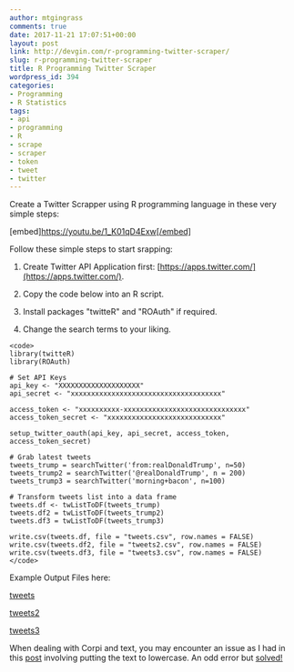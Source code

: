 ```yaml
---
author: mtgingrass
comments: true
date: 2017-11-21 17:07:51+00:00
layout: post
link: http://devgin.com/r-programming-twitter-scraper/
slug: r-programming-twitter-scraper
title: R Programming Twitter Scraper
wordpress_id: 394
categories:
- Programming
- R Statistics
tags:
- api
- programming
- R
- scrape
- scraper
- token
- tweet
- twitter
---
```


Create a Twitter Scrapper using R programming language in these very simple steps:

[embed]https://youtu.be/1_K01qD4Exw[/embed]



Follow these simple steps to start srapping:





 	
  1. Create Twitter API Application first: [https://apps.twitter.com/](https://apps.twitter.com/).

 	
  2. Copy the code below into an R script.

        
  3. Install packages "twitteR" and "ROAuth" if required.
 	
  4. Change the search terms to your liking.





    
    <code>
    library(twitteR)
    library(ROAuth)
    
    # Set API Keys
    api_key <- "XXXXXXXXXXXXXXXXXXXX"
    api_secret <- "xxxxxxxxxxxxxxxxxxxxxxxxxxxxxxxxxxxxx"
    
    access_token <- "xxxxxxxxxx-xxxxxxxxxxxxxxxxxxxxxxxxxxxxxx"
    access_token_secret <- "xxxxxxxxxxxxxxxxxxxxxxxxxxxx"
    
    setup_twitter_oauth(api_key, api_secret, access_token, access_token_secret)
    
    # Grab latest tweets
    tweets_trump = searchTwitter('from:realDonaldTrump', n=50)
    tweets_trump2 = searchTwitter('@realDonaldTrump', n = 200)
    tweets_trump3 = searchTwitter('morning+bacon', n=100)
    
    # Transform tweets list into a data frame
    tweets.df <- twListToDF(tweets_trump)
    tweets.df2 = twListToDF(tweets_trump2)
    tweets.df3 = twListToDF(tweets_trump3)
    
    write.csv(tweets.df, file = "tweets.csv", row.names = FALSE)
    write.csv(tweets.df2, file = "tweets2.csv", row.names = FALSE)
    write.csv(tweets.df3, file = "tweets3.csv", row.names = FALSE)
    </code>






    
    





Example Output Files here:


[tweets](http://devgin.com/wp-content/uploads/2017/11/tweets.csv)

[tweets2](http://devgin.com/wp-content/uploads/2017/11/tweets2.csv)

[tweets3](http://devgin.com/wp-content/uploads/2017/11/tweets3.csv)



When dealing with Corpi and text, you may encounter an issue as I had in this [post](http://devgin.com/r-tm_maptweet-corpus-content_transformertolower-error-solved/) involving putting the  text to lowercase. An odd error but [solved!](http://devgin.com/r-tm_maptweet-corpus-content_transformertolower-error-solved/)
